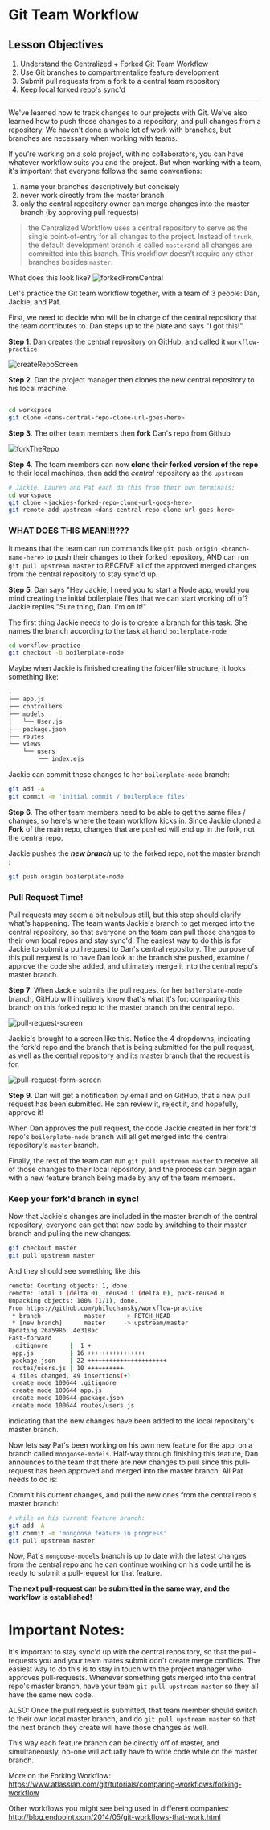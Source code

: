 # Git Team Workflow

## Lesson Objectives

1. Understand the Centralized + Forked Git Team Workflow
2. Use Git branches to compartmentalize feature development
3. Submit pull requests from a fork to a central team repository
4. Keep local forked repo's sync'd

------

We've learned how to track changes to our projects with Git. We've also learned how to push those changes to a repository, and pull changes from a repository. We haven't done a whole lot of work with branches, but branches are necessary when working with teams.

If you're working on a solo project, with no collaborators, you can have whatever workflow suits you and the project. But when working with a team, it's important that everyone follows the same conventions:

1. name your branches descriptively but concisely
2. never work directly from the master branch
3. only the central repository owner can merge changes into the master branch (by approving pull requests)

> the Centralized Workflow uses a central repository to serve as the single point-of-entry for all changes to the project. Instead of `trunk`, the default development branch is called `master`and all changes are committed into this branch. This workflow doesn’t require any other branches besides `master`.

What does this look like? ![forkedFromCentral](./images/forkedFromCentral.png)



Let's practice the Git team workflow together, with a team of 3 people: Dan, Jackie, and Pat. 

First, we need to decide who will be in charge of the central repository that the team contributes to. Dan steps up to the plate and says "I got this!".

**Step 1**. Dan creates the central repository on GitHub, and called it `workflow-practice`

![createRepoScreen](./images/createRepoScreen.png)

**Step 2**. Dan the project manager then clones the new central repository to his local machine.

``` bash

cd workspace
git clone <dans-central-repo-clone-url-goes-here>
```

**Step 3**. The other team members then **fork** Dan's repo from Github

 ![forkTheRepo](./images/forkTheRepo.png)



**Step 4**. The team members can now **clone their forked version of the repo** to their local machines, then add the *central* repository as the `upstream`

``` bash
# Jackie, Lauren and Pat each do this from their own terminals:
cd workspace
git clone <jackies-forked-repo-clone-url-goes-here>
git remote add upstream <dans-central-repo-clone-url-goes-here>
```

### WHAT DOES THIS MEAN!!!???

It means that the team can run commands like `git push origin <branch-name-here>` to push their changes to their forked repository, AND can run `git pull upstream master` to RECEIVE all of the approved merged changes from the central repository to stay sync'd up.

**Step 5**. Dan says "Hey Jackie, I need you to start a Node app, would you mind creating the initial boilerplate files that we can start working off of? Jackie replies "Sure thing, Dan. I'm on it!"

The first thing Jackie needs to do is to create a branch for this task. She names the branch according to the task at hand `boilerplate-node`

``` bash
cd workflow-practice
git checkout -b boilerplate-node
```

Maybe when Jackie is finished creating the folder/file structure, it looks something like:

``` bash
.
├── app.js
├── controllers
├── models
│   └── User.js
├── package.json
├── routes
└── views
    └── users
        └── index.ejs
```

Jackie can commit these changes to her `boilerplate-node` branch:

``` bash
git add -A
git commit -m 'initial commit / boilerplace files'
```

**Step 6**. The other team members need to be able to get the same files / changes, so here's where the team workflow kicks in. Since Jackie cloned a **Fork** of the main repo, changes that are pushed will end up in the fork, not the central repo. 

Jackie pushes the ***new branch*** up to the forked repo, not the master branch :

``` bash
git push origin boilerplate-node
```

### Pull Request Time!

Pull requests may seem a bit nebulous still, but this step should clarify what's happening. The team wants Jackie's branch to get merged into the central repository, so that everyone on the team can pull those changes to their own local repos and stay sync'd. The easiest way to do this is for Jackie to submit a pull request to Dan's central repository. The purpose of this pull request is to have Dan look at the branch she pushed, examine / approve the code she added, and ultimately merge it into the central repo's master branch.

**Step 7**. When Jackie submits the pull request for her `boilerplate-node` branch, GitHub will intuitively know that's what it's for: comparing this branch on this forked repo to the master branch on the central repo.

 ![pull-request-screen](./images/pull-request-screen.png)



Jackie's brought to a screen like this. Notice the 4 dropdowns, indicating the fork'd repo and the branch that is being submitted for the pull request, as well as the central repository and its master branch that the request is for. 

 ![pull-request-form-screen](./images/pull-request-form-screen.png)



**Step 9**. Dan will get a notification by email and on GitHub, that a new pull request has been submitted. He can review it, reject it, and hopefully, approve it!

When Dan approves the pull request, the code Jackie created in her fork'd repo's `boilerplate-node` branch will all get merged into the central repository's `master` branch.

Finally, the rest of the team can run `git pull upstream master` to receive all of those changes to their local repository, and the process can begin again with a new feature branch being made by any of the team members.

### Keep your fork'd branch in sync!

Now that Jackie's changes are included in the master branch of the central repository, everyone can get that new code by switching to their master branch and pulling the new changes:

``` bash
git checkout master
git pull upstream master
```

And they should see something like this:

``` bash
remote: Counting objects: 1, done.
remote: Total 1 (delta 0), reused 1 (delta 0), pack-reused 0
Unpacking objects: 100% (1/1), done.
From https://github.com/philuchansky/workflow-practice
 * branch            master     -> FETCH_HEAD
 * [new branch]      master     -> upstream/master
Updating 26a5986..4e318ac
Fast-forward
 .gitignore      |  1 +
 app.js          | 16 ++++++++++++++++
 package.json    | 22 ++++++++++++++++++++++
 routes/users.js | 10 ++++++++++
 4 files changed, 49 insertions(+)
 create mode 100644 .gitignore
 create mode 100644 app.js
 create mode 100644 package.json
 create mode 100644 routes/users.js
```

indicating that the new changes have been added to the local repository's master branch.

Now lets say Pat's been working on his own new feature for the app, on a branch called `mongoose-models`. Half-way through finishing this feature, Dan announces to the team that there are new changes to pull since this pull-request has been approved and merged into the master branch. All Pat needs to do is:

Commit his current changes, and pull the new ones from the central repo's master branch:

``` bash
# while on his current feature branch:
git add -A
git commit -m 'mongoose feature in progress'
git pull upstream master
```

Now, Pat's `mongoose-models` branch is up to date with the latest changes from the central repo and he can continue working on his code until he is ready to submit a pull-request for that feature.

**The next pull-request can be submitted in the same way, and the workflow is established!**

# Important Notes:

It's important to stay sync'd up with the central repository, so that the pull-requests you and your team mates submit don't create merge conflicts. The easiest way to do this is to stay in touch with the project manager who approves pull-requests. Whenever something gets merged into the central repo's master branch, have your team `git pull upstream master` so they all have the same new code. 

ALSO: Once the pull request is submitted, that team member should switch to their own local master branch, and do `git pull upstream master` so that the next branch they create will have those changes as well.

This way each feature branch can be directly off of master, and simultaneously, no-one will actually have to write code while on the master branch.

More on the Forking Workflow: https://www.atlassian.com/git/tutorials/comparing-workflows/forking-workflow

Other workflows you might see being used in different companies: http://blog.endpoint.com/2014/05/git-workflows-that-work.html